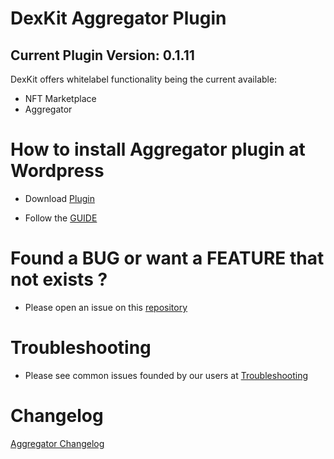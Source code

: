 # DexKit Aggregator Plugin

## Current Plugin Version: 0.1.11

DexKit offers whitelabel functionality being the current available:

- NFT Marketplace
- Aggregator

# How to install Aggregator plugin at Wordpress

- Download [Plugin](../dexkit-aggregator.zip)

- Follow the [GUIDE](docs/INSTALL_AGGREGATOR.md)

# Found a BUG or want a FEATURE that not exists ?

- Please open an issue on this [repository](https://github.com/DexKit/wordpress)

# Troubleshooting

- Please see common issues founded by our users at [Troubleshooting](docs/AGGREGATOR_TROUBLESHOOTING.md)

# Changelog

[Aggregator Changelog](docs/AGGREGATOR_CHANGELOG.md)
